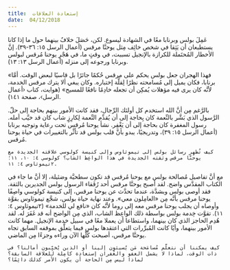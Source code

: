 ```yaml
---
title:  إستعادة العلاقات
date:  04/12/2018
---
```


عَمِلَ بولس وبرنابا معًا في الشهادة ليسوع. لكن، حَصَلَ خلافٌ بينهما حول ما إذا كانا يستطيعان أن يَثِقا في شخص خائِف مِثل يوحنَّا مرقس (أعمال الرسل ١٥: ٣٦-٣٩). إنَّ الأخطار المُحتَملة للكرازة بالإنجيل تسببت، في وقتٍ ما، في هَجْرِ يوحنا مُرقس لبولس وبرنابا ورجوعه إلى منزله (أعمال الرسل ١٣: ١٣).

«فهذا الهجران جعل بولس يحكم على مرقس حُكمًا جائرًا بل قاسيًا لبعض الوقت. أمَّا برنابا، فكان يميل إلى مُسامحته نظرًا لِقلَّة إختباره. وكان يبغي ألا يترك مرقس الخدمة، لأنَّه كان يرى فيه مؤهلات يُمكِن أن تجعله خادِمًا نافعًا للمسيح» (هوايت، كتاب ‹أعمال الرسل›، صفحة ١٤١).

بالرَّغم مِن أنَّ الله استخدم كل أولئك الرِّجال، فقد كانت الأمور بينهم بحاجة إلى حلّ. الرَّسول الذي بَشَّر بالنِّعمة كان بِحاجة إلى أن يُقدِّم النِّعمة لِكارِزٍ شاب كان قد خيَّب أمله. رسول المغفرة كان بحاجة إلى أن يَغْفِر. نشأ يوحنا مُرقس تحت رعاية وتوجيه برنابا (أعمال الرسل ١٥: ٣٩)، وتدريجيًا، يبدو بأنَّ قلب بولس قد تأثَّر بالتغييرات في حياة يوحنا مُرقس.

`كيف تُظهِر رسائل بولس إلى تيموثاوس وإلى كنيسة كولوسي علاقته الجديدة مع يوحنَّا مرقس وثقته الجديدة في هذا الواعِظ الشاب؟ كولوسي ٤: ١٠، ١١؛ ٢تيموثاوس ٤: ١١.`

مع أنَّ تفاصيل مُصالحة بولس مع يوحنا مُرقس قد تكون سطحيَّة وضئيلة، إلا أنَّ ما جاء في الكتاب المقدَّس واضح. لقد أصبح يوحنَّا مرقس أحد رُفَقاء الرسول بولس الجديرين بالثقة. فقد أوصى بولس وبشدَّة، عندما تحدَّث عن يوحنا مرقس، إلى كنيسة كولوسي واصِفًا يوحنا مرقس بأنَّه مِن «العامِلون معي». وعند نهاية حياة بولس، شجَّع تيموثاوس بقوَّة وأوصاه أن يجلب يوحنا مرقس معه إلى روما لأنَّه كان «نافع لي للخدمة» (٢تيموثاوس ٤: ١١). تقوَّت خِدمة بولس بواسطة ذلك الواعِظ الشاب، الذي مِن الواضح أنه قد غَفَرَ له. لقد هُدِم الحاجز الذي كان بينهما، واستطاعا أن يعملا معًا في سبيل خدمة الإنجيل. مهما كانت الأمور بينهما، وأيًا كانت المُبرِّرات التي اعتقدها بولس فيما يتعلَّق بموقفه السابق تجاه يوحنَّا مرقس، أصبحت كُلّها الآن وراءه وجزءًا مِن الماضي.

`كيف يمكننا أن نتعلَّم مُسامَحة مَن يُسيئون إلينا أو الذين يُخيِّبون أمالنا؟ في ذات الوقت، لماذا لا يشمل العفو والغُفران إستعادة كامِلة للعلاقة السابقة؟ لماذا ليس مِن الحاجة أن يكون الأمر كذلك دائِمًا؟`